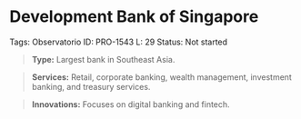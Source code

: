# Development Bank of Singapore

Tags: Observatorio
ID: PRO-1543
L: 29
Status: Not started

> **Type:** Largest bank in Southeast Asia.
> 

> **Services:** Retail, corporate banking, wealth management, investment banking, and treasury services.
> 

> **Innovations:** Focuses on digital banking and fintech.
>